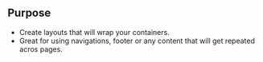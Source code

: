## Purpose

* Create layouts that will wrap your containers.
* Great for using navigations, footer or any content that will get repeated acros pages.
